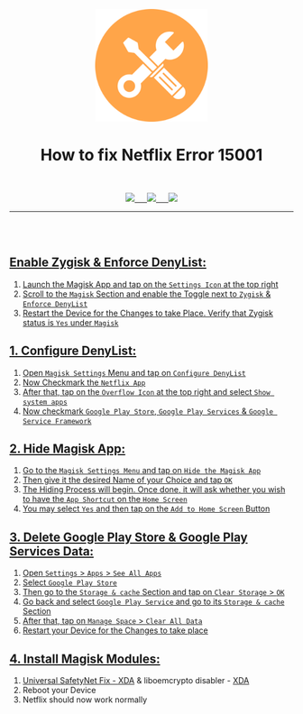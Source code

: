 <p align="center"><img src="https://github.com/K3V1991/How-to-fix-Netflix-Error-15001/blob/main/Fix.png" width="200"></a>
<h1 align="center"><b>How to fix Netflix Error 15001</b></h1>
<br />

<p align="center">
<a href="https://ko-fi.com/k3v1991" alt="Ko-fi"><img src="https://img.shields.io/badge/Ko--fi-F16061?style=for-the-badge&logo=ko-fi&logoColor=white"> &emsp;
<a href="https://www.paypal.com/cgi-bin/webscr?cmd=_s-xclick&hosted_button_id=HW8B98TVDLKWA" alt="PayPal"><img src="https://img.shields.io/badge/PayPal-00457C?style=for-the-badge&logo=paypal&logoColor=white"> &emsp;
<a href="https://github.com/K3V1991/Donate-Crypto/blob/main/README.md" alt="Crypto"><img src="https://img.shields.io/badge/Bitcoin-000?style=for-the-badge&logo=bitcoin&logoColor=white">
</p>
<hr>
<br />
<br />

## Enable Zygisk & Enforce DenyList:
1. Launch the Magisk App and tap on the ```Settings Icon``` at the top right
2. Scroll to the ```Magisk``` Section and enable the Toggle next to ```Zygisk``` & ```Enforce DenyList```
3. Restart the Device for the Changes to take Place. Verify that Zygisk status is ```Yes``` under ```Magisk```

## 1. Configure DenyList:
1. Open ```Magisk Settings``` Menu and tap on ```Configure DenyList```
2. Now Checkmark the ```Netflix App```
3. After that, tap on the ```Overflow Icon``` at the top right and select ```Show system apps```
4. Now checkmark ```Google Play Store```, ```Google Play Services```  & ```Google Service Framework```

## 2. Hide Magisk App:
1. Go to the ```Magisk Settings Menu``` and tap on ```Hide the Magisk App```
2. Then give it the desired Name of your Choice and tap ```OK```
3. The Hiding Process will begin. Once done, it will ask whether you wish to have the ```App Shortcut``` on the ```Home Screen```
4. You may select ```Yes``` and then tap on the ```Add to Home Screen``` Button

## 3. Delete Google Play Store & Google Play Services Data: 
1. Open ```Settings``` > ```Apps``` > ```See All Apps```
2. Select ```Google Play Store```
3. Then go to the ```Storage & cache``` Section and tap on ```Clear Storage``` > ```OK```
4. Go back and select ```Google Play Service``` and go to its ```Storage & cache``` Section
5. After that, tap on ```Manage Space``` > ```Clear All Data```
6. Restart your Device for the Changes to take place

## 4. Install Magisk Modules:
1. Universal SafetyNet Fix - [XDA](https://forum.xda-developers.com/t/magisk-module-universal-safetynet-fix-2-4-0.4217823/) & liboemcrypto disabler - [XDA](https://forum.xda-developers.com/t/magisk-module-liboemcrypto-disabler-for-drm-protected-content-netflix-my5-etc.3794393/)
2. Reboot your Device
3. Netflix should now work normally
